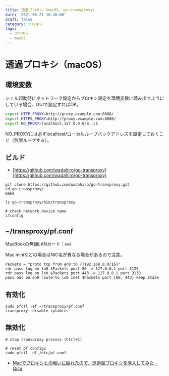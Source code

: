 ```yaml
---
title: 透過プロキシ（macOS, go-transproxy）
date: '2021-06-21 18:40:00'
draft: false
category: プロキシ
tags:
  - プロキシ
  - macOS
---
```


# 透過プロキシ（macOS）

## 環境変数

シェル起動時にネットワーク設定からプロキシ設定を環境変数に読み出すようにしている場合、GUIで設定すればOK。

```bash
export HTTP_PROXY=http://proxy.example.com:8080/
export HTTPS_PROXY=http://proxy.example.com:8080/
export NO_PROXY=localhost,127.0.0.0/8,::1
```

NO_PROXYには必ずlocalhost/ローカルループバックアドレスを設定しておくこと（無限ループする）。


## ビルド
- [https://github.com/wadahiro/go-transproxy](https://github.com/wadahiro/go-transproxy)

```shell
git clone https://github.com/wadahiro/go-transproxy.git
cd go-transproxy/
make

ls go-transproxy/bin/transproxy

# check network device name
ifconfig
```

## ~/transproxy/pf.conf

MacBookの無線LANカード：`en0`

Mac miniなどの場合はNIC名が異なる場合があるので注意。

```pf
Packets = "proto tcp from en0 to {!192.168.0.0/16}"
rdr pass log on lo0 $Packets port 80 -> 127.0.0.1 port 3129
rdr pass log on lo0 $Packets port 443 -> 127.0.0.1 port 3130
pass out on en0 route-to lo0 inet $Packets port {80, 443} keep state
```

## 有効化
```shell
sudo pfctl -ef ~/transproxy/pf.conf
transproxy -disable-iptables
```

## 無効化
```shell
# stop transproxy process (Ctrl+C)

# reset pf configs
sudo pfctl -df /etc/pf.conf
```

- [Macでプロキシとの戦いに疲れたので、透過型プロキシを導入してみた - Qiita](https://qiita.com/informationsea/items/094146d0a811f3edc96b)
